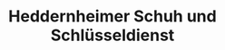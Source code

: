 ---
title: "Heddernheimer Schuh und Schlüsseldienst"
url: /frankfurt-am-main/heddernheimer-schuh-und-schluesseldienst/
shop: Schuhe
---